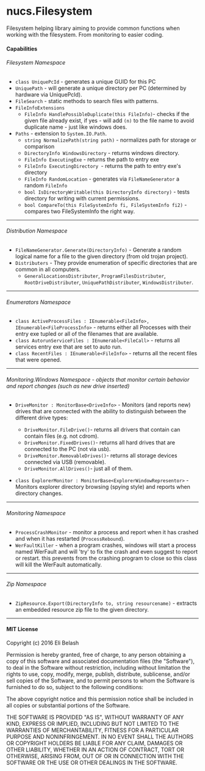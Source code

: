 # nucs.Filesystem

Filesystem helping library aiming to provide common functions when working with the filesystem.
From monitoring to easier coding.

#### Capabilities
###### Filesystem Namespace
- `class UniquePcId` - generates a unique GUID for this PC
- `UniquePath` - will generate a unique directory per PC (determined by hardware via UniquePcId).
- `FileSearch` - static methods to search files with patterns.
- `FileInfoExtensions`
	- `FileInfo HandlePossibleDuplicate(this FileInfo)`- checks if the given file already exist, if yes - will add `(n)` to the file name to avoid duplicate name - just like windows does.
- `Paths` - extension to `System.IO.Path`.
	- `string NormalizePath(string path)` - normalizes path for storage or comparison
	- `DirectoryInfo WindowsDirectory` - returns windows directory.
	- `FileInfo ExecutingExe` - returns the path to entry exe
	- `FileInfo ExecutingDirectory `- returns the path to entry exe's directory
	- `FileInfo RandomLocation` - generates via `FileNameGenerator` a random `FileInfo`
	-  `bool IsDirectoryWritable(this DirectoryInfo directory)` - tests directory for writing with current permissions.
	- `bool CompareTo(this FileSystemInfo fi, FileSystemInfo fi2)` - compares two FileSystemInfo the right way.
     
---
###### Distribution Namespace
- `FileNameGenerator.Generate(DirectoryInfo)` - Generate a random logical name for a file to the given directory (from old trojan project). 
- `Distributers` - They provide enumeration of specific directories that are common in all computers.
	- `GeneralLocationsDistributer`, `ProgramFilesDistributer`, `RootDriveDistributer`, `UniquePathDistributer`, `WindowsDistributer`.
     
---
###### Enumerators Namespace
- `class ActiveProcessFiles : IEnumerable<FileInfo>, IEnumerable<FileProcessInfo>` - returns either all Processes with their entry exe tupled or all of the filenames that are available.
- `class AutorunServiceFiles : IEnumerable<FileCall>` - returns all services entry exe that are set to auto run.
- `class RecentFiles : IEnumerable<FileInfo>` - returns all the recent files that were opened.

     
---
###### Monitoring.Windows Namespace - objects that monitor certain behavior and report changes (such as new drive inserted)
- `DriveMonitor : MonitorBase<DriveInfo>` -  Monitors (and reports new) drives that are connected with the ability to distinguish between the different drive types:
	- `DriveMonitor.FileDrive()`- returns all drivers that contain can contain files (e.g. not cdrom).
	- `DriveMonitor.FixedDrives()`- returns all hard drives that are connected to the PC (not via usb).
	- `DriveMonitor.RemovableDrives()`- returns all storage devices connected via USB (removable).
	- `DriveMonitor.AllDrives()`- just all of them.
 
- `class ExplorerMonitor : MonitorBase<ExplorerWindowRepresentor>` - Monitors explorer directory browsing (spying style) and reports when directory changes.
     
---
###### Monitoring Namespace
- `ProcessCrashMonitor` - monitor a process and report when it has crashed and when it has restarted (`ProcessRebound`).
- `WerFaultKiller` - when a program crashes, windows will start a process named WerFault and will 'try' to fix the crash and even suggest to report or restart. this prevents from the crashing program to close so this class will kill the WerFault automatically.

---
###### Zip Namespace
- `ZipResource.Export(DirectoryInfo to, string resourcename)` - extracts an embedded resource zip file to the given directory.

---
#### MIT License

Copyright (c) 2016 Eli Belash

Permission is hereby granted, free of charge, to any person obtaining a copy
of this software and associated documentation files (the "Software"), to deal
in the Software without restriction, including without limitation the rights
to use, copy, modify, merge, publish, distribute, sublicense, and/or sell
copies of the Software, and to permit persons to whom the Software is
furnished to do so, subject to the following conditions:

The above copyright notice and this permission notice shall be included in all
copies or substantial portions of the Software.

THE SOFTWARE IS PROVIDED "AS IS", WITHOUT WARRANTY OF ANY KIND, EXPRESS OR
IMPLIED, INCLUDING BUT NOT LIMITED TO THE WARRANTIES OF MERCHANTABILITY,
FITNESS FOR A PARTICULAR PURPOSE AND NONINFRINGEMENT. IN NO EVENT SHALL THE
AUTHORS OR COPYRIGHT HOLDERS BE LIABLE FOR ANY CLAIM, DAMAGES OR OTHER
LIABILITY, WHETHER IN AN ACTION OF CONTRACT, TORT OR OTHERWISE, ARISING FROM,
OUT OF OR IN CONNECTION WITH THE SOFTWARE OR THE USE OR OTHER DEALINGS IN THE
SOFTWARE.
